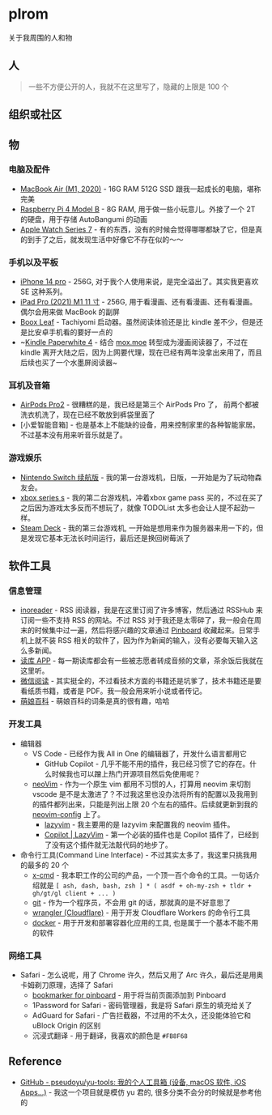 # plrom

关于我周围的人和物

## 人

> 一些不方便公开的人，我就不在这里写了，隐藏的上限是 100 个

## 组织或社区

## 物

### 电脑及配件

- [MacBook Air (M1, 2020)](https://support.apple.com/kb/SP825?locale=zh_CN) - 16G RAM 512G SSD 跟我一起成长的电脑，堪称完美
- [Raspberry Pi 4 Model B](https://www.raspberrypi.org/products/raspberry-pi-4-model-b/) - 8G RAM, 用于做一些小玩意儿。外接了一个 2T 的硬盘，用于存储 AutoBangumi 的动画
- [Apple Watch Series 7](https://www.apple.com/cn/apple-watch-series-7/) - 有的东西，没有的时候会觉得哪哪都缺了它，但是真的到手了之后，就发现生活中好像它不存在似的～～


### 手机以及平板

- [iPhone 14 pro](https://www.apple.com/cn/iphone-14-pro/) - 256G, 对于我个人使用来说，是完全溢出了。其实我更喜欢 SE 这种系列。
- [iPad Pro (2021) M1 11 寸](https://www.apple.com/cn/ipad-pro/) - 256G, 用于看漫画、还有看漫画、还有看漫画。偶尔会用来做 MacBook 的副屏
- [Boox Leaf](https://zh.boox.com/leaf) - Tachiyomi 启动器。虽然阅读体验还是比 kindle 差不少，但是还是比安卓手机看的要好一点的
- ~[Kindle Paperwhite 4](https://www.amazon.cn/dp/B0773F1Y7L) - 结合 [mox.moe](https://mox.moe) 转型成为漫画阅读器了，不过在 kindle 离开大陆之后，因为上网要代理，现在已经有两年没拿出来用了，而且后续也买了一个水墨屏阅读器~


### 耳机及音箱

- [AirPods Pro2](https://www.apple.com/cn/airpods-pro/) - 很糟糕的是，我已经是第三个 AirPods Pro 了， 前两个都被洗衣机洗了，现在已经不敢放到裤袋里面了
- [小爱智能音箱] - 也是基本上不能缺的设备，用来控制家里的各种智能家居。不过基本没有用来听音乐就是了。

### 游戏娱乐

- [Nintendo Switch 续航版](https://www.nintendo.com/switch/) - 我的第一台游戏机，日版，一开始是为了玩动物森友会。
- [xbox series s](https://www.xbox.com/zh-CN/consoles/xbox-series-s) - 我的第二台游戏机，冲着xbox game pass 买的，不过在买了之后因为游戏太多反而不想玩了，就像 TODOList 太多也会让人提不起劲一样。
- [Steam Deck](https://www.steamdeck.com/) - 我的第三台游戏机, 一开始是想用来作为服务器来用一下的，但是发现它基本无法长时间运行，最后还是换回树莓派了


## 软件工具

### 信息管理

- [inoreader](https://www.inoreader.com/folder/News) - RSS 阅读器，我是在这里订阅了许多博客，然后通过 RSSHub 来订阅一些不支持 RSS 的网站。不过 RSS 对于我还是太零碎了，我一般会在周末的时候集中过一遍，然后将感兴趣的文章通过 [Pinboard](https://pinboard.in/) 收藏起来。日常手机上就不装 RSS 相关的软件了，因为作为新闻的输入，没有必要每天输入这么多新闻。
- [读库 APP](https://www.duku.cn) - 每一期读库都会有一些被志愿者转成音频的文章，茶余饭后我就在这里听。
- [微信阅读](https://weread.qq.com/) - 其实挺全的，不过看技术方面的书籍还是坑爹了，技术书籍还是要看纸质书籍，或者是 PDF。我一般会用来听小说或者传记。
- [萌娘百科](https://zh.moegirl.org.cn/) - 萌娘百科的词条是真的很有趣，哈哈

### 开发工具

- 编辑器
  - VS Code - 已经作为我 All in One 的编辑器了，开发什么语言都用它
    - GitHub Copilot - 几乎不能不用的插件，我已经习惯了它的存在。什么时候我也可以蹭上热门开源项目然后免使用呢？
  - [neoVim](https://neovim.io/) - 作为一个原生 vim 都用不习惯的人，打算用 neovim 来切割 vscode 是不是太激进了？不过我这里也没办法将所有的配置以及我用到的插件都列出来，只能是列出上限 20 个左右的插件。后续就更新到我的 [neovim-config](https://github.com/niracler/neovim-config) 上了。
    - [lazyvim](https://lazyvim.org/) - 我主要用的是 lazyvim 来配置我的 neovim 插件。
    - [Copilot | LazyVim](https://www.lazyvim.org/extras/coding/copilot) - 第一个必装的插件也是 Copilot 插件了，已经到了没有这个插件就无法敲代码的地步了。
- 命令行工具(Command Line Interface) - 不过其实太多了，我这里只挑我用的最多的 20 个
  - [x-cmd](https://x-cmd.com) - 我本职工作的公司的产品，一个顶一百个命令的工具。一句话介绍就是 `[ ash, dash, bash, zsh ] * ( asdf + oh-my-zsh + tldr + gh/gt/gl client + ... )`
  - [git](https://git-scm.com/) - 作为一个程序员，不会用 git 的话，那就真的是不好意思了
  - [wrangler (Cloudflare)](https://developers.cloudflare.com/workers/cli-wrangler) - 用于开发 Cloudflare Workers 的命令行工具
  - [docker](https://www.docker.com/) - 用于开发和部署容器化应用的工具, 也是属于一个基本不能不用的软件

### 网络工具

- Safari - 怎么说呢，用了 Chrome 许久，然后又用了 Arc 许久，最后还是用奥卡姆剃刀原理，选择了 Safari
  - [bookmarker for pinboard](https://apps.apple.com/de/app/bookmarker-for-pinboard/id1451400394?l=en&mt=12) - 用于将当前页面添加到 Pinboard
  - 1Password for Safari - 密码管理器，我是将 Safari 原生的填充给关了
  - AdGuard for Safari - 广告拦截器，不过用的不太久，还没能体验它和 uBlock Origin 的区别
  - 沉浸式翻译 - 用于翻译，我喜欢的颜色是 `#FB8F68`

## Reference

- [GitHub - pseudoyu/yu-tools: 我的个人工具箱 (设备, macOS 软件, iOS Apps...)](https://github.com/pseudoyu/yu-tools) - 我这一个项目就是模仿 yu 君的, 很多分类不会分的时候就是参考他的
